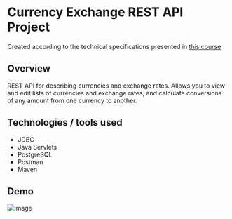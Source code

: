 
# Currency Exchange REST API Project

Created according to the technical specifications presented in [this course](https://zhukovsd.github.io/java-backend-learning-course/projects/currency-exchange/#patch-exchangerateusdrub)

## Overview

REST API for describing currencies and exchange rates. Allows you to view and edit lists of currencies and exchange rates, and calculate conversions of any amount from one currency to another.

## Technologies / tools used

-    JDBC
-    Java Servlets
-    PostgreSQL
-    Postman
-    Maven

## Demo

![image](https://github.com/user-attachments/assets/bb1b5b1a-aa6f-4c99-b4ce-b5ee566516b7)

